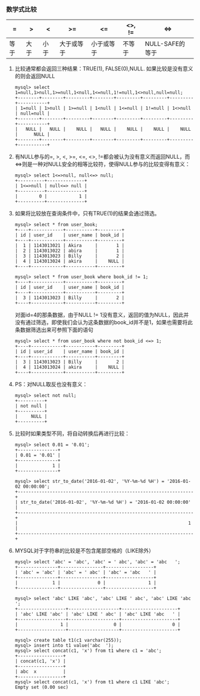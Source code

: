 ### 数学式比较
| = | > | < | >= | <= | <>, != | <=> |
| ----- | ----- | ----- | ----- | ----- | ----- | ----- |
| 等于|	大于 |	小于 | 大于或等于 |	小于或等于 | 不等于 |	NULL-SAFE的等于 |

1. 比较通常都会返回三种结果：TRUE(1), FALSE(0),NULL. 如果比较是没有意义的则会返回NULL
    ```
    mysql> select 1=null,1>null,1>=null,1<null,1<=null,1!=null,1<>null,null=null;
    +--------+--------+---------+--------+---------+---------+---------+-----------+
    | 1=null | 1>null | 1>=null | 1<null | 1<=null | 1!=null | 1<>null | null=null |
    +--------+--------+---------+--------+---------+---------+---------+-----------+
    |   NULL |   NULL |    NULL |   NULL |    NULL |    NULL |    NULL |      NULL |
    +--------+--------+---------+--------+---------+---------+---------+-----------+
    ```

2. 有NULL参与的=, >, <, >=, <=, <>, !=都会被认为没有意义而返回NULL，而<=>则是一种对NULL安全的相等比较符，使得NULL参与的比较变得有意义：
    ```
    mysql> select 1<=>null, null<=> null;
    +----------+--------------+
    | 1<=>null | null<=> null |
    +----------+--------------+
    |        0 |            1 |
    +----------+--------------+
    ```
3. 如果将比较放在查询条件中，只有TRUE(1)的结果会通过筛选。
    ```
    mysql> select * from user_book;
    +----+------------+-----------+---------+
    | id | user_id    | user_name | book_id |
    +----+------------+-----------+---------+
    |  1 | 1143013021 | Akira     |       1 |
    |  2 | 1143013022 | abira     |       1 |
    |  3 | 1143013023 | Billy     |       2 |
    |  4 | 1143013024 | akira     |    NULL |
    +----+------------+-----------+---------+
    
    mysql> select * from user_book where book_id != 1;
    +----+------------+-----------+---------+
    | id | user_id    | user_name | book_id |
    +----+------------+-----------+---------+
    |  3 | 1143013023 | Billy     |       2 |
    +----+------------+-----------+---------+
    ```
    对面id=4的那条数据，由于NULL != 1没有意义，返回的值为NULL，因此并没有通过筛选，即使我们会认为这条数据的book_id并不是1，如果也需要将此条数据筛选出来可参照下面的语句
    ```
    mysql> select * from user_book where not book_id <=> 1;
    +----+------------+-----------+---------+
    | id | user_id    | user_name | book_id |
    +----+------------+-----------+---------+
    |  3 | 1143013023 | Billy     |       2 |
    |  4 | 1143013024 | akira     |    NULL |
    +----+------------+-----------+---------+
    ```

4. PS：对NULL取反也没有意义：
    ```
    mysql> select not null;
    +----------+
    | not null |
    +----------+
    |     NULL |
    +----------+
    ```
5. 比较时如果类型不同，将自动转换后再进行比较：
    ```
    mysql> select 0.01 = '0.01';
    +---------------+
    | 0.01 = '0.01' |
    +---------------+
    |             1 |
    +---------------+
    
    mysql> select str_to_date('2016-01-02', '%Y-%m-%d %H') = '2016-01-02 00:00:00';
    +------------------------------------------------------------------+
    | str_to_date('2016-01-02', '%Y-%m-%d %H') = '2016-01-02 00:00:00' |
    +------------------------------------------------------------------+
    |                                                                1 |
    +------------------------------------------------------------------+
    ```
6. MYSQL对于字符串的比较是不包含尾部空格的（LIKE除外）
    ```
    mysql> select 'abc' = 'abc', 'abc' = ' abc', 'abc' = 'abc   ';
    +---------------+----------------+------------------+
    | 'abc' = 'abc' | 'abc' = ' abc' | 'abc' = 'abc   ' |
    +---------------+----------------+------------------+
    |             1 |              0 |                1 |
    +---------------+----------------+------------------+
    
    mysql> select 'abc' LIKE 'abc', 'abc' LIKE ' abc', 'abc' LIKE 'abc   ';
    +------------------+-------------------+---------------------+
    | 'abc' LIKE 'abc' | 'abc' LIKE ' abc' | 'abc' LIKE 'abc   ' |
    +------------------+-------------------+---------------------+
    |                1 |                 0 |                   0 |
    +------------------+-------------------+---------------------+
    
    mysql> create table t1(c1 varchar(255));
    mysql> insert into t1 value('abc  ');
    mysql> select concat(c1, 'x') from t1 where c1 = 'abc';
    +-----------------+
    | concat(c1, 'x') |
    +-----------------+
    | abc  x          |
    +-----------------+
    mysql> select concat(c1, 'x') from t1 where c1 LIKE 'abc';
    Empty set (0.00 sec)
    ```